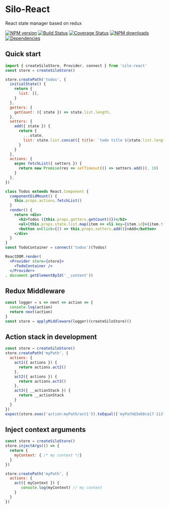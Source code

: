 # Silo-React

React state manager based on redux

[![NPM version](https://img.shields.io/npm/v/silo-react.svg?style=flat)](https://npmjs.org/package/silo-react)
[![Build Status](https://img.shields.io/travis/xiamidaxia/silo-react.svg?style=flat)](https://travis-ci.org/xiamidaxia/silo-react)
[![Coverage Status](https://img.shields.io/coveralls/xiamidaxia/silo-react.svg?style=flat)](https://coveralls.io/r/xiamidaxia/silo-react)
[![NPM downloads](http://img.shields.io/npm/dm/silo-react.svg?style=flat)](https://npmjs.org/package/silo-react)
[![Dependencies](https://david-dm.org/xiamidaxia/silo-react/status.svg)](https://david-dm.org/xiamidaxia/silo-react)

## Quick start

```jsx harmony
import { createSiloStore, Provider, connect } from 'silo-react'
const store = createSiloStore()

store.createPath('todos', {
  initialState() {
    return {
      list: [],
    }
  },
  getters: {
    getCount: ({ state }) => state.list.length,
  },
  setters: {
    add({ state }) {
      return {
        ...state,
        list: state.list.concat({ title: `todo title ${state.list.length + 1}`, id: state.list.length })
      }
    }
  },
  actions: {
    async fetchList({ setters }) {
      return new Promise(res => setTimeout(() => setters.add()), 10)
    }
  },
})

class Todos extends React.Component {
  componentDidMount() {
    this.props.actions.fetchList()
  }
  render() {
    return <div>
      <h2>Todos ({this.props.getters.getCount()})</h2>
      <ul>{this.props.state.list.map(item => <li key={item.id}>{item.title}</li>)}</ul>
      <button onClick={() => this.props.setters.add()}>Add</button>
    </div>
  }
}
const TodoContainer = connect('todos')(Todos)

ReactDOM.render(
  <Provider store={store}>
    <TodoContainer />
  </Provider>
, document.getElementById('__content'))
```

## Redux Middleware

```jsx harmony
const logger = s => next => action => {
  console.log(action)
  return next(action)
}
const store = applyMiddleware(logger)(createSiloStore)()
```

## Action stack in development

```jsx harmony
const store = createSiloStore()
store.createPath('myPath', {
  actions: {
    act1({ actions }) {
      return actions.act2()
    },
    act2({ actions }) {
      return actions.act3()
    },
    act3({ __actionStack }) {
      return __actionStack
    }
  }
})
expect(store.exec('action:myPath/act1')).toEqual(['myPath@3eb8ca17-113f-4dd7-abd0-b63e0b83e370', 'act1', 'act2', 'act3'])
```

## Inject context arguments

```jsx
const store = createSiloStore()
store.injectArgs(() => {
  return {
    myContext: { /* my context */}
  }
})

store.createPath('myPath', {
  actions: {
    act({ myContext }) {
       console.log(myContext) // my context
    }
  }
})
```